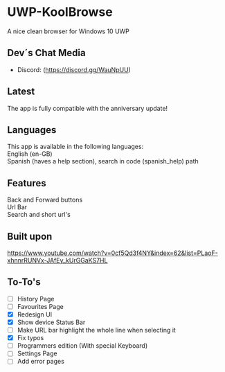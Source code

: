 # UWP-KoolBrowse
A nice clean browser for Windows 10 UWP

## Dev´s Chat Media
- Discord:  (https://discord.gg/WauNpUU)

## Latest
The app is fully compatible with the anniversary update!

## Languages
This app is available in the following languages:</br>
English (en-GB)</br>
Spanish (haves a help section), search in code (spanish_help) path

## Features
Back and Forward buttons</br>
Url Bar</br>
Search and short url's</br>

## Built upon
https://www.youtube.com/watch?v=0cf5Qd3f4NY&index=62&list=PLaoF-xhnnrRUNVx-JAfEy_kUrGGaKS7HL

## To-To's
- [ ] History Page</br>
- [ ] Favourites Page</br>
- [x] Redesign UI</br>
- [x] Show device Status Bar</br>
- [ ] Make URL bar highlight the whole line when selecting it</br>
- [x] Fix typos</br>
- [ ] Programmers edition (With special Keyboard)</br>
- [ ] Settings Page</br>
- [ ] Add error pages</br>
